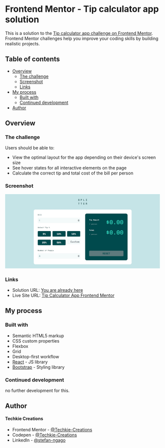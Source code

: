# Frontend Mentor - Tip calculator app solution

This is a solution to the [Tip calculator app challenge on Frontend Mentor](https://www.frontendmentor.io/challenges/tip-calculator-app-ugJNGbJUX). Frontend Mentor challenges help you improve your coding skills by building realistic projects.

## Table of contents

- [Overview](#overview)
  - [The challenge](#the-challenge)
  - [Screenshot](#screenshot)
  - [Links](#links)
- [My process](#my-process)
  - [Built with](#built-with)
  - [Continued development](#continued-development)
- [Author](#author)

## Overview

### The challenge

Users should be able to:

- View the optimal layout for the app depending on their device's screen size
- See hover states for all interactive elements on the page
- Calculate the correct tip and total cost of the bill per person

### Screenshot

![Preview Image](./design/preview.jpg)

### Links

- Solution URL: [You are already here](https://github.com/Techkie-Creations/tip-calculator-app)
- Live Site URL: [Tip Calculator App Frontend Mentor](https://techkie-creations.github.io/tip-calculator-app)

## My process

### Built with

- Semantic HTML5 markup
- CSS custom properties
- Flexbox
- Grid
- Desktop-first workflow
- [React](https://reactjs.org/) - JS library
- [Bootstrap](https://getbootstrap.com/) - Styling library

### Continued development

no further development for this.

## Author

#### Techkie Creations

- Frontend Mentor - [@Techkie-Creations](https://www.frontendmentor.io/profile/Techkie-Creations)
- Codepen - [@Techkie-Creations](https://codepen.io/Tech--Guy)
- LinkedIn - [@stefan-ngago](https://www.linkedin.com/in/stefan-ngago)
